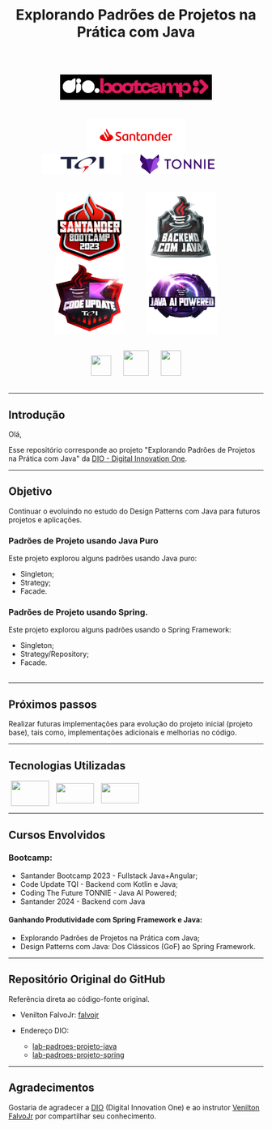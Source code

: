 # <div align="center">**Explorando Padrões de Projetos na Prática com Java**</div>
<br><br>

<div align="center"> 
    <img src="assets\images\bootcamp-dio.png" width="300" height="" hspace="10"/>
</div>
<br><br>

<div align="center">
    <img align="center" src="assets\images\santander-logo.png" width="" height="70em" hspace="80"> 
    <img align="center" src="assets\images\TQI-logo.png" width="" height="40em" hspace="">
    <img align="center" src="assets\images\tonnie-logo.png" width="" height="40em" hspace="30">
</div>
<br><br>

<div align="center">
    <img align="center" src="assets\images\bootcamp-santander-2023.png" width="" height="140em" hspace="20">
    <img align="center" src="assets\images\bootcamp-logo-2024.png" width="" height="140em" hspace="20">
    <img align="center" src="assets\images\bootcamp-TQI.png" width="" height="140em" hspace="20">
    <img align="center" src="assets\images\bootcamp-tonnie.png" width="" height="140em" hspace="20">
</div>
<br><br>

<div align="center">
    <img src="https://cdn.jsdelivr.net/gh/devicons/devicon/icons/git/git-original.svg" width="40" height="40" hspace="10"/>
    <img src="https://cdn.jsdelivr.net/gh/devicons/devicon/icons/java/java-original.svg" width="50" height="50" hspace="10"/>
    <img src="https://cdn.jsdelivr.net/gh/devicons/devicon/icons/spring/spring-original.svg" width="40" height="50" hspace="10"/>             
</div>
<br>
<hr>


## Introdução
Olá,

Esse repositório corresponde ao projeto "Explorando Padrões de Projetos na Prática com Java" da [DIO - Digital Innovation One](https://www.dio.me/).
<hr>

## Objetivo

Continuar o evoluindo no estudo do Design Patterns com Java para futuros projetos e aplicações. 

### Padrões de Projeto usando Java Puro
Este projeto explorou alguns padrões usando Java puro:
- Singleton;
- Strategy;
- Facade.

### Padrões de Projeto usando Spring.
Este projeto explorou alguns padrões usando o Spring Framework: 
- Singleton;
- Strategy/Repository;
- Facade.
<br><br>
<hr>

## Próximos passos

Realizar futuras implementações para evolução do projeto inicial (projeto base), tais como, implementações adicionais e melhorias no código.
<hr>

## Tecnologias Utilizadas

<div>
    <img align=center src="https://cdn.jsdelivr.net/gh/devicons/devicon/icons/java/java-original.svg" width="75" height="50" hspace="5"/>
    <img align=center src="https://cdn.jsdelivr.net/gh/devicons/devicon/icons/spring/spring-original.svg" width="75" height="40" hspace="5"/>
    <img align=center src="https://cdn.jsdelivr.net/gh/devicons/devicon/icons/git/git-original.svg" width="75" height="40" hspace="5"/>
</div>
<hr>       

## Cursos Envolvidos
### Bootcamp:
- Santander Bootcamp 2023 - Fullstack Java+Angular;
- Code Update TQI - Backend com Kotlin e Java;
- Coding The Future TONNIE - Java AI Powered;
- Santander 2024 - Backend com Java

#### **Ganhando Produtividade com Spring Framework e Java:**
- Explorando Padrões de Projetos na Prática com Java;
- Design Patterns com Java: Dos Clássicos (GoF) ao Spring Framework.
<hr>

## Repositório Original do GitHub

Referência direta ao código-fonte original.

- Venilton FalvoJr: [falvojr](https://github.com/falvojr)

- Endereço DIO: 
    - [lab-padroes-projeto-java](https://github.com/digitalinnovationone/lab-padroes-projeto-java)
    - [lab-padroes-projeto-spring](https://github.com/digitalinnovationone/lab-padroes-projeto-spring)
 <hr>

## Agradecimentos
Gostaria de agradecer a [DIO](https://www.dio.me/) (Digital Innovation One) e ao instrutor [Venilton FalvoJr](https://github.com/falvojr) por compartilhar seu conhecimento.
